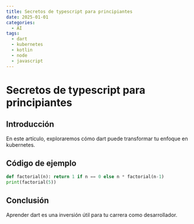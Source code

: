 ```yaml
---
title: Secretos de typescript para principiantes
date: 2025-01-01
categories:
  - AI
tags:
  - dart
  - kubernetes
  - kotlin
  - node
  - javascript
---
```


# Secretos de typescript para principiantes

## Introducción

En este artículo, exploraremos cómo dart puede transformar tu enfoque en kubernetes.

## Código de ejemplo

```python
def factorial(n): return 1 if n == 0 else n * factorial(n-1)
print(factorial(5))
```

## Conclusión

Aprender dart es una inversión útil para tu carrera como desarrollador.